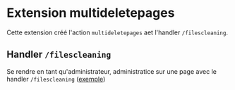 # Extension multideletepages

Cette extension créé l'action `multideletepages` aet l'handler `/filescleaning`. 

## Handler `/filescleaning`

Se rendre en tant qu'administrateur, administratice sur une page avec le handler `/filescleaning` ([exemple](?GererDroits/filescleaning ':ignore'))